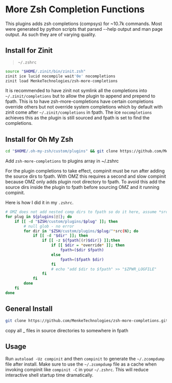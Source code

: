 # More Zsh Completion Functions

This plugins adds zsh completions (compsys) for ~10.7k commands.
Most were generated by python scripts that parsed --help output and man page output.
As such they are of varying quality.

## Install for Zinit
> `~/.zshrc`
```sh
source "$HOME/.zinit/bin/zinit.zsh"
zinit ice lucid nocompile wait'0e' nocompletions
zinit load MenkeTechnologies/zsh-more-completions
```
It is recommended to have zinit not symlink all the completions into `~/.zinit/completions` but to allow the plugin to append and prepend to fpath.  This is to have zsh-more-completions have certain completions override others but not override system completions which by default with zinit come after `~/.zinit/completions` in fpath.
The ice `nocompletions` achieves this as the plugin is still sourced and fpath is set to find the completions.

## Install for Oh My Zsh

```sh
cd "$HOME/.oh-my-zsh/custom/plugins" && git clone https://github.com/MenkeTechnologies/zsh-more-completions.git
```

Add `zsh-more-completions` to plugins array in ~/.zshrc

For the plugin completions to take effect, compinit must be run after adding the source dirs to fpath.
With OMZ this requires a second and slow compinit because OMZ only adds plugin root directory to fpath.
To avoid this add the source dirs inside the plugin to fpath before sourcing OMZ and it running compinit.

Here is how I did it in my `.zshrc`.

```sh
# OMZ does not add nested comp dirs to fpath so do it here, assume *src has completions
for plug in ${plugins[@]}; do
    if [[ -d "$ZSH/custom/plugins/$plug" ]]; then
        # null glob - no error
        for dir in "$ZSH/custom/plugins/$plug/"*src(N); do
            if [[ -d "$dir" ]]; then
                if [[ -z ${fpath[(r)$dir]} ]];then
                    if [[ $dir = *override* ]]; then
                        fpath=($dir $fpath)
                    else
                        fpath=($fpath $dir)
                    fi
                    # echo "add $dir to $fpath" >> "$ZPWR_LOGFILE"
                fi
            fi
        done
    fi
done
```

## General Install

```sh
git clone https://github.com/MenkeTechnologies/zsh-more-completions.git
```

copy all _ files in source directories to somewhere in fpath

## Usage
Run  `autoload -Uz compinit` and then `compinit` to generate the `~/.zcompdump` file after install.
Make sure to use the `~/.zcompdump` file as a cache when invoking compinit like `compinit -C` in your `~/.zshrc`.
This will reduce interactive shell startup time dramatically.
